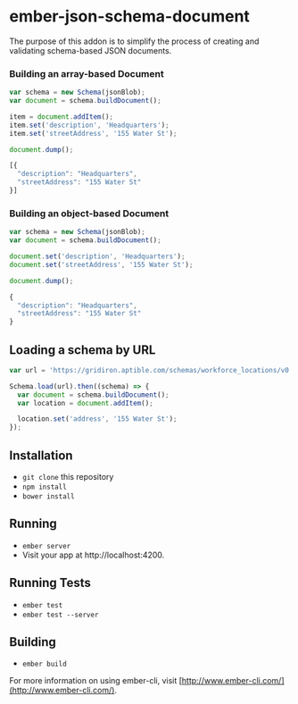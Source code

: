 # ember-json-schema-document

The purpose of this addon is to simplify the process of creating and validating schema-based JSON documents.

### Building an array-based Document

```js
var schema = new Schema(jsonBlob);
var document = schema.buildDocument();

item = document.addItem();
item.set('description', 'Headquarters');
item.set('streetAddress', '155 Water St');

document.dump();

[{
  "description": "Headquarters",
  "streetAddress": "155 Water St"
}]

```

### Building an object-based Document


```js
var schema = new Schema(jsonBlob);
var document = schema.buildDocument();

document.set('description', 'Headquarters');
document.set('streetAddress', '155 Water St');

document.dump();

{
  "description": "Headquarters",
  "streetAddress": "155 Water St"
}
```

## Loading a schema by URL

```js
var url = 'https://gridiron.aptible.com/schemas/workforce_locations/v0.0.3';

Schema.load(url).then((schema) => {
  var document = schema.buildDocument();
  var location = document.addItem();

  location.set('address', '155 Water St');
});
```

## Installation

* `git clone` this repository
* `npm install`
* `bower install`

## Running

* `ember server`
* Visit your app at http://localhost:4200.

## Running Tests

* `ember test`
* `ember test --server`

## Building

* `ember build`

For more information on using ember-cli, visit [http://www.ember-cli.com/](http://www.ember-cli.com/).
